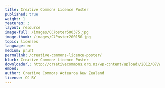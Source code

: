 ```yaml
---
title: Creative Commons Licence Poster
published: true
weight: 1
featured: 2 
layout: resource
image-full: /images/CCPoster500375.jpg
image-thumb: /images/CCPoster200150.jpg
topic: licenses
language: en
medium: print
permalink: /creative-commons-licence-poster/
blurb: Creative Commons Licence Poster
downloadurl: http://creativecommons.org.nz/wp-content/uploads/2012/07/A2-finals.21.pdf
embed:
author: Creative Commons Aotearoa New Zealand
license: CC BY 
---
```


